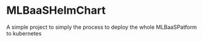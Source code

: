 # MLBaaSHelmChart
A simple project to simply the process to deploy the whole MLBaaSPatform to kubernetes
